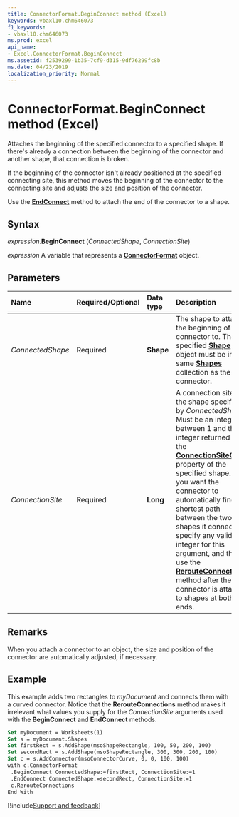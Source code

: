 ```yaml
---
title: ConnectorFormat.BeginConnect method (Excel)
keywords: vbaxl10.chm646073
f1_keywords:
- vbaxl10.chm646073
ms.prod: excel
api_name:
- Excel.ConnectorFormat.BeginConnect
ms.assetid: f2539299-1b35-7cf9-d315-9df76299fc8b
ms.date: 04/23/2019
localization_priority: Normal
---
```



# ConnectorFormat.BeginConnect method (Excel)

Attaches the beginning of the specified connector to a specified shape. If there's already a connection between the beginning of the connector and another shape, that connection is broken. 

If the beginning of the connector isn't already positioned at the specified connecting site, this method moves the beginning of the connector to the connecting site and adjusts the size and position of the connector. 

Use the **[EndConnect](Excel.ConnectorFormat.EndConnect.md)** method to attach the end of the connector to a shape.


## Syntax

_expression_.**BeginConnect** (_ConnectedShape_, _ConnectionSite_)

_expression_ A variable that represents a **[ConnectorFormat](Excel.ConnectorFormat.md)** object.


## Parameters

|Name|Required/Optional|Data type|Description|
|:-----|:-----|:-----|:-----|
| _ConnectedShape_|Required| **Shape**|The shape to attach the beginning of the connector to. The specified **[Shape](Excel.Shape.md)** object must be in the same **[Shapes](Excel.Shapes.md)** collection as the connector.|
| _ConnectionSite_|Required| **Long**|A connection site on the shape specified by _ConnectedShape_. Must be an integer between 1 and the integer returned by the **[ConnectionSiteCount](Excel.Shape.ConnectionSiteCount.md)** property of the specified shape. If you want the connector to automatically find the shortest path between the two shapes it connects, specify any valid integer for this argument, and then use the **[RerouteConnections](Excel.ShapeRange.RerouteConnections.md)** method after the connector is attached to shapes at both ends.|

## Remarks

When you attach a connector to an object, the size and position of the connector are automatically adjusted, if necessary.


## Example

This example adds two rectangles to _myDocument_ and connects them with a curved connector. Notice that the **RerouteConnections** method makes it irrelevant what values you supply for the _ConnectionSite_ arguments used with the **BeginConnect** and **EndConnect** methods.

```vb
Set myDocument = Worksheets(1) 
Set s = myDocument.Shapes 
Set firstRect = s.AddShape(msoShapeRectangle, 100, 50, 200, 100) 
Set secondRect = s.AddShape(msoShapeRectangle, 300, 300, 200, 100) 
Set c = s.AddConnector(msoConnectorCurve, 0, 0, 100, 100) 
with c.ConnectorFormat 
 .BeginConnect ConnectedShape:=firstRect, ConnectionSite:=1 
 .EndConnect ConnectedShape:=secondRect, ConnectionSite:=1 
 c.RerouteConnections 
End With
```


[!include[Support and feedback](~/includes/feedback-boilerplate.md)]